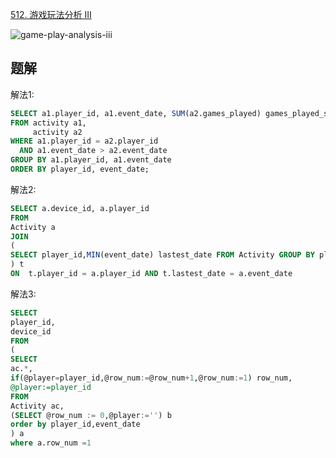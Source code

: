 [512. 游戏玩法分析 III](https://leetcode-cn.com/problems/game-play-analysis-iii/)

![game-play-analysis-iii](https://pkq-blog-img.oss-cn-hangzhou.aliyuncs.com/20200423092539.png)
## 题解

解法1:

```sql
SELECT a1.player_id, a1.event_date, SUM(a2.games_played) games_played_so_far
FROM activity a1,
     activity a2
WHERE a1.player_id = a2.player_id
  AND a1.event_date > a2.event_date
GROUP BY a1.player_id, a1.event_date
ORDER BY player_id, event_date;
```

解法2:

```sql
SELECT a.device_id, a.player_id
FROM
Activity a
JOIN
(
SELECT player_id,MIN(event_date) lastest_date FROM Activity GROUP BY player_id
) t
ON  t.player_id = a.player_id AND t.lastest_date = a.event_date
```

解法3:
```sql
SELECT
player_id,
device_id
FROM
(
SELECT
ac.*,
if(@player=player_id,@row_num:=@row_num+1,@row_num:=1) row_num,
@player:=player_id
FROM
Activity ac,
(SELECT @row_num := 0,@player:='') b
order by player_id,event_date
) a
where a.row_num =1
```